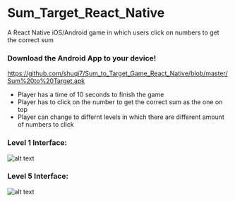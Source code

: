 # Sum_Target_React_Native
A React Native iOS/Android game in which users click on numbers to get the correct sum

### Download the Android App to your device!
https://github.com/shuqi7/Sum_to_Target_Game_React_Native/blob/master/Sum%20to%20Target.apk
<br>

* Player has a time of 10 seconds to finish the game
* Player has to click on the number to get the correct sum as the one on top
* Player can change to differnt levels in which there are different amount of numbers to click


### Level 1 Interface:
![alt text](http://i65.tinypic.com/21dmlvd.png)

### Level 5 Interface:
![alt text](http://i63.tinypic.com/21l0i35.png)


